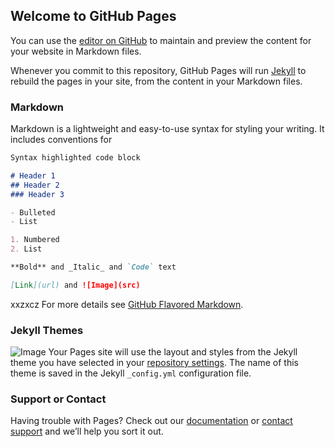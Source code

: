 ## Welcome to GitHub Pages

You can use the [editor on GitHub](https://github.com/minttechnology/mint.website/edit/master/index.md) to maintain and preview the content for your website in Markdown files.

Whenever you commit to this repository, GitHub Pages will run [Jekyll](https://jekyllrb.com/) to rebuild the pages in your site, from the content in your Markdown files.

### Markdown

Markdown is a lightweight and easy-to-use syntax for styling your writing. It includes conventions for

```markdown
Syntax highlighted code block

# Header 1
## Header 2
### Header 3

- Bulleted
- List

1. Numbered
2. List

**Bold** and _Italic_ and `Code` text

[Link](url) and ![Image](src)
```
xxzxcz
For more details see [GitHub Flavored Markdown](https://guides.github.com/features/mastering-markdown/).

### Jekyll Themes
![Image](http://dumpster.co/logo.png)
Your Pages site will use the layout and styles from the Jekyll theme you have selected in your [repository settings](https://github.com/minttechnology/mint.website/settings). The name of this theme is saved in the Jekyll `_config.yml` configuration file.

### Support or Contact

Having trouble with Pages? Check out our [documentation](https://help.github.com/categories/github-pages-basics/) or [contact support](https://github.com/contact) and we’ll help you sort it out.
